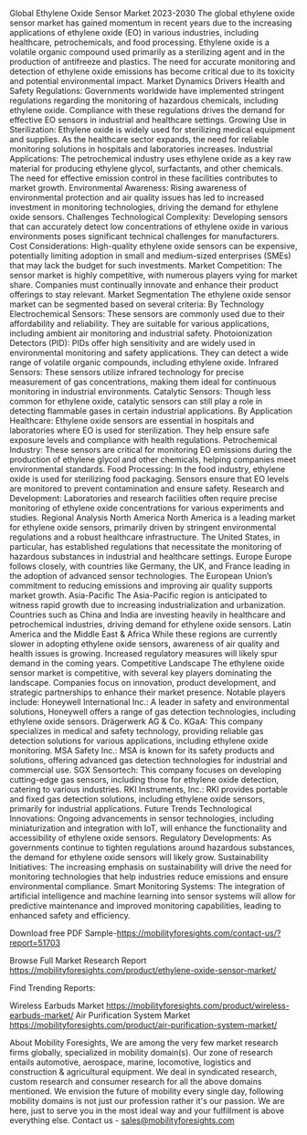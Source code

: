 Global Ethylene Oxide Sensor Market 2023-2030
The global ethylene oxide sensor market has gained momentum in recent years due to the increasing applications of ethylene oxide (EO) in various industries, including healthcare, petrochemicals, and food processing. Ethylene oxide is a volatile organic compound used primarily as a sterilizing agent and in the production of antifreeze and plastics. The need for accurate monitoring and detection of ethylene oxide emissions has become critical due to its toxicity and potential environmental impact.
Market Dynamics
Drivers
Health and Safety Regulations: Governments worldwide have implemented stringent regulations regarding the monitoring of hazardous chemicals, including ethylene oxide. Compliance with these regulations drives the demand for effective EO sensors in industrial and healthcare settings.
Growing Use in Sterilization: Ethylene oxide is widely used for sterilizing medical equipment and supplies. As the healthcare sector expands, the need for reliable monitoring solutions in hospitals and laboratories increases.
Industrial Applications: The petrochemical industry uses ethylene oxide as a key raw material for producing ethylene glycol, surfactants, and other chemicals. The need for effective emission control in these facilities contributes to market growth.
Environmental Awareness: Rising awareness of environmental protection and air quality issues has led to increased investment in monitoring technologies, driving the demand for ethylene oxide sensors.
Challenges
Technological Complexity: Developing sensors that can accurately detect low concentrations of ethylene oxide in various environments poses significant technical challenges for manufacturers.
Cost Considerations: High-quality ethylene oxide sensors can be expensive, potentially limiting adoption in small and medium-sized enterprises (SMEs) that may lack the budget for such investments.
Market Competition: The sensor market is highly competitive, with numerous players vying for market share. Companies must continually innovate and enhance their product offerings to stay relevant.
Market Segmentation
The ethylene oxide sensor market can be segmented based on several criteria:
By Technology
Electrochemical Sensors: These sensors are commonly used due to their affordability and reliability. They are suitable for various applications, including ambient air monitoring and industrial safety.
Photoionization Detectors (PID): PIDs offer high sensitivity and are widely used in environmental monitoring and safety applications. They can detect a wide range of volatile organic compounds, including ethylene oxide.
Infrared Sensors: These sensors utilize infrared technology for precise measurement of gas concentrations, making them ideal for continuous monitoring in industrial environments.
Catalytic Sensors: Though less common for ethylene oxide, catalytic sensors can still play a role in detecting flammable gases in certain industrial applications.
By Application
Healthcare: Ethylene oxide sensors are essential in hospitals and laboratories where EO is used for sterilization. They help ensure safe exposure levels and compliance with health regulations.
Petrochemical Industry: These sensors are critical for monitoring EO emissions during the production of ethylene glycol and other chemicals, helping companies meet environmental standards.
Food Processing: In the food industry, ethylene oxide is used for sterilizing food packaging. Sensors ensure that EO levels are monitored to prevent contamination and ensure safety.
Research and Development: Laboratories and research facilities often require precise monitoring of ethylene oxide concentrations for various experiments and studies.
Regional Analysis
North America
North America is a leading market for ethylene oxide sensors, primarily driven by stringent environmental regulations and a robust healthcare infrastructure. The United States, in particular, has established regulations that necessitate the monitoring of hazardous substances in industrial and healthcare settings.
Europe
Europe follows closely, with countries like Germany, the UK, and France leading in the adoption of advanced sensor technologies. The European Union’s commitment to reducing emissions and improving air quality supports market growth.
Asia-Pacific
The Asia-Pacific region is anticipated to witness rapid growth due to increasing industrialization and urbanization. Countries such as China and India are investing heavily in healthcare and petrochemical industries, driving demand for ethylene oxide sensors.
Latin America and the Middle East & Africa
While these regions are currently slower in adopting ethylene oxide sensors, awareness of air quality and health issues is growing. Increased regulatory measures will likely spur demand in the coming years.
Competitive Landscape
The ethylene oxide sensor market is competitive, with several key players dominating the landscape. Companies focus on innovation, product development, and strategic partnerships to enhance their market presence. Notable players include:
Honeywell International Inc.: A leader in safety and environmental solutions, Honeywell offers a range of gas detection technologies, including ethylene oxide sensors.
Drägerwerk AG & Co. KGaA: This company specializes in medical and safety technology, providing reliable gas detection solutions for various applications, including ethylene oxide monitoring.
MSA Safety Inc.: MSA is known for its safety products and solutions, offering advanced gas detection technologies for industrial and commercial use.
SGX Sensortech: This company focuses on developing cutting-edge gas sensors, including those for ethylene oxide detection, catering to various industries.
RKI Instruments, Inc.: RKI provides portable and fixed gas detection solutions, including ethylene oxide sensors, primarily for industrial applications.
Future Trends
Technological Innovations: Ongoing advancements in sensor technologies, including miniaturization and integration with IoT, will enhance the functionality and accessibility of ethylene oxide sensors.
Regulatory Developments: As governments continue to tighten regulations around hazardous substances, the demand for ethylene oxide sensors will likely grow.
Sustainability Initiatives: The increasing emphasis on sustainability will drive the need for monitoring technologies that help industries reduce emissions and ensure environmental compliance.
Smart Monitoring Systems: The integration of artificial intelligence and machine learning into sensor systems will allow for predictive maintenance and improved monitoring capabilities, leading to enhanced safety and efficiency.

Download free PDF Sample-https://mobilityforesights.com/contact-us/?report=51703


Browse Full Market Research Report 
https://mobilityforesights.com/product/ethylene-oxide-sensor-market/

Find Trending Reports:

Wireless Earbuds Market
https://mobilityforesights.com/product/wireless-earbuds-market/
Air Purification System Market
https://mobilityforesights.com/product/air-purification-system-market/


About Mobility Foresights,
We are among the very few market research firms globally, specialized in mobility domain(s). Our zone of research entails automotive, aerospace, marine, locomotive, logistics and construction & agricultural equipment. We deal in syndicated research, custom research and consumer research for all the above domains mentioned.
We envision the future of mobility every single day, following mobility domains is not just our profession rather it's our passion. We are here, just to serve you in the most ideal way and your fulfillment is above everything else. Contact us -  sales@mobilityforesights.com 



